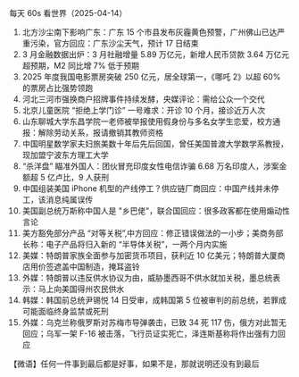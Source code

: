 每天 60s 看世界（2025-04-14）

1. 北方沙尘南下影响广东：广东 15 个市县发布灰霾黄色预警，广州佛山已达严重污染，官方回应：广东沙尘天气，预计 17 日结束
2. 3 月金融数据出炉：3 月社融增量 5.89 万亿元，新增人民币贷款 3.64 万亿元超预期，M2 同比增 7% 低于预期
3. 2025 年度我国电影票房突破 250 亿元，居全球第一，《哪吒 2》以超 60% 的票房占比强势领跑
4. 河北三河市强换商户招牌事件持续发酵，央媒评论：需给公众一个交代
5. 北京儿童医院 “拒绝上学门诊” 一号难求：开诊 10 个月，接诊近万人次
6. 山东聊城大学东昌学院一老师被举报使用假身份与多名女学生恋爱，校方通报：解除劳动关系，报请撤销其教师资格
7. 中国明星数学家夫妇旅美数十年后先后回国，曾任美国普渡大学数学系教授，现加盟宁波东方理工大学
8. “杀洋盘” 瞄准外国人：团伙冒充印度女性电信诈骗 6.68 万名印度人，涉案金额超 5 亿卢比，9 人获刑
9. 中国组装美国 iPhone 机型的产线停工？供应链厂商回应：中国产线并未停工，该消息纯属误传
10. 美国副总统万斯称中国人是 "乡巴佬"，联合国回应：很多政客都在使用煽动性言论
11. 美方豁免部分产品 “对等关税”,中方回应：修正错误做法的一小步；美商务部长称：电子产品将归入新的 “半导体关税”，一两个月内实施
12. 美媒：特朗普家族全面参与加密货币项目，获利近 10 亿美元；特朗普大厦商店用价签遮盖中国制造，掩耳盗铃
13. 外媒：特朗普以违反供水协议为由，威胁墨西哥不供水就加关税，墨总统表示：马上向美国得州农民供水
14. 韩媒：韩国前总统尹锡悦 14 日受审，成韩国第 5 位被审判的前总统，若罪成可能面临终身监禁或死刑
15. 外媒：乌克兰称俄罗斯对苏梅市导弹袭击，已致 34 死 117 伤，俄方对此暂无回应；乌军一架 F-16 被击落，飞行员证实死亡，泽连斯基称将作出强有力回应

【微语】任何一件事到最后都是好事，如果不是，那就说明还没有到最后
